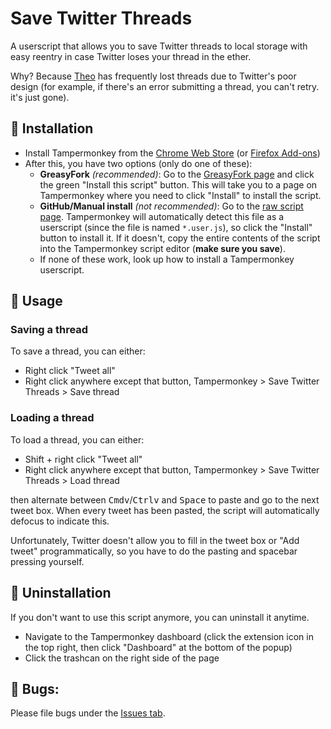 # Save Twitter Threads

A userscript that allows you to save Twitter threads to local storage with easy reentry in case Twitter loses your thread in the ether.

Why? Because [Theo](https://twitter.com/t3dotgg) has frequently lost threads due to Twitter's poor design (for example, if there's an error submitting a thread, you can't retry. it's just gone).

## 📜 Installation

- Install Tampermonkey from the [Chrome Web Store](https://chrome.google.com/webstore/detail/tampermonkey/dhdgffkkebhmkfjojejmpbldmpobfkfo) (or [Firefox Add-ons](https://addons.mozilla.org/en-US/firefox/addon/tampermonkey/))
- After this, you have two options (only do one of these):
  - **GreasyFork** _(recommended)_: Go to the [GreasyFork page](https://greasyfork.org/en/scripts/463465-save-twitter-threads) and click the green "Install this script" button. This will take you to a page on Tampermonkey where you need to click "Install" to install the script.
  - **GitHub/Manual install** _(not recommended)_: Go to the [raw script page](https://raw.githubusercontent.com/Samathingamajig/save-twitter-threads/main/save-twitter-threads.user.js). Tampermonkey will automatically detect this file as a userscript (since the file is named `*.user.js`), so click the "Install" button to install it. If it doesn't, copy the entire contents of the script into the Tampermonkey script editor (**make sure you save**).
  - If none of these work, look up how to install a Tampermonkey userscript.

## 📝 Usage

### Saving a thread

To save a thread, you can either:

- Right click "Tweet all"
- Right click anywhere except that button, Tampermonkey > Save Twitter Threads > Save thread

### Loading a thread

To load a thread, you can either:

- Shift + right click "Tweet all"
- Right click anywhere except that button, Tampermonkey > Save Twitter Threads > Load thread

then alternate between <kbd>Cmd</kbd><kbd>v</kbd>/<kbd>Ctrl</kbd><kbd>v</kbd> and <kbd>Space</kbd> to paste and go to the next tweet box. When every tweet has been pasted, the script will automatically defocus to indicate this.

Unfortunately, Twitter doesn't allow you to fill in the tweet box or "Add tweet" programmatically, so you have to do the pasting and spacebar pressing yourself.

## 🚫 Uninstallation

If you don't want to use this script anymore, you can uninstall it anytime.

- Navigate to the Tampermonkey dashboard (click the extension icon in the top right, then click "Dashboard" at the bottom of the popup)
- Click the trashcan on the right side of the page

## 🐛 Bugs:

Please file bugs under the [Issues tab](https://github.com/Samathingamajig/save-twitter-threads/issues).
